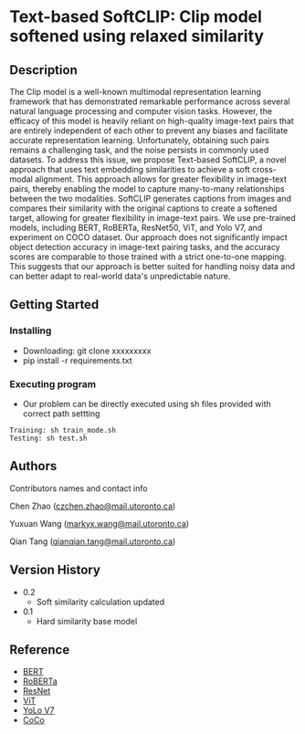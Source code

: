 # 



# Text-based SoftCLIP: Clip model softened using relaxed similarity

## Description

The Clip model is a well-known multimodal representation learning framework that has demonstrated remarkable performance across several natural language processing and computer vision tasks. However, the efficacy of this model is heavily reliant on high-quality image-text pairs that are entirely independent of each other to prevent any biases and facilitate accurate representation learning. Unfortunately, obtaining such pairs remains a challenging task, and the noise persists in commonly used datasets. To address this issue, we propose Text-based SoftCLIP, a novel approach that uses text embedding similarities to achieve a soft cross-modal alignment. This approach allows for greater flexibility in image-text pairs, thereby enabling the model to capture many-to-many relationships between the two modalities. SoftCLIP generates captions from images and compares their similarity with the original captions to create a softened target, allowing for greater flexibility in image-text pairs. We use pre-trained models, including BERT, RoBERTa, ResNet50, ViT, and Yolo V7, and experiment on COCO dataset. Our approach does not significantly impact object detection accuracy in image-text pairing tasks, and the accuracy scores are comparable to those trained with a strict one-to-one mapping. This suggests that our approach is better suited for handling noisy data and can better adapt to real-world data's unpredictable nature.

## Getting Started

### Installing

* Downloading: git clone xxxxxxxxx
* pip install -r requirements.txt

### Executing program

* Our problem can be directly executed using sh files provided with correct path settting
```
Training: sh train_mode.sh
Testing: sh test.sh
```


## Authors

Contributors names and contact info

Chen Zhao (czchen.zhao@mail.utoronto.ca)

Yuxuan Wang (markyx.wang@mail.utoronto.ca)

Qian Tang (qianqian.tang@mail.utoronto.ca)

## Version History

* 0.2
    * Soft similarity calculation updated
* 0.1
    * Hard similarity base model

## Reference

* [BERT](https://arxiv.org/abs/1810.04805)
* [RoBERTa](https://arxiv.org/abs/1907.11692)
* [ResNet](https://arxiv.org/abs/1512.03385)
* [ViT](https://arxiv.org/abs/2010.11929)
* [YoLo V7](https://arxiv.org/abs/2207.02696)
* [CoCo](https://arxiv.org/abs/1405.0312)
